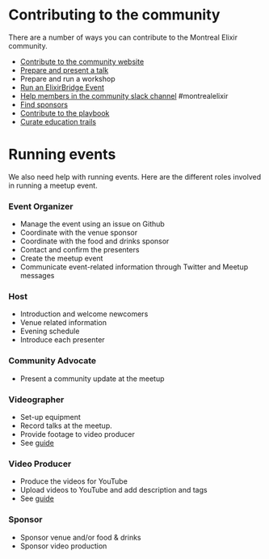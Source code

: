 # Contributing to the community

There are a number of ways you can contribute to the Montreal Elixir community.

-	[Contribute to the community website](https://github.com/montrealelixir/website/blob/master/CONTRIBUTING.md)
-	[Prepare and present a talk](./presentations.md)
-	Prepare and run a workshop
- [Run an ElixirBridge Event](http://elixirbridge.org/)
-	[Help members in the community slack channel](https://elixir-slackin.herokuapp.com/) #montrealelixir
- [Find sponsors](./sponsorship.md)
- [Contribute to the playbook](https://github.com/montrealelixir/playbook)
- [Curate education trails](https://github.com/montrealelixir/playbook/tree/master/trails)

# Running events

We also need help with running events.  Here are the different roles involved in running a meetup event.

### Event Organizer

- Manage the event using an issue on Github
- Coordinate with the venue sponsor
- Coordinate with the food and drinks sponsor
- Contact and confirm the presenters
- Create the meetup event
- Communicate event-related information through Twitter and Meetup messages

### Host

- Introduction and welcome newcomers
- Venue related information
- Evening schedule
- Introduce each presenter

### Community Advocate

- Present a community update at the meetup

### Videographer

- Set-up equipment
- Record talks at the meetup.
- Provide footage to video producer
- See [guide](./video_production/README.md)

### Video Producer

- Produce the videos for YouTube
- Upload videos to YouTube and add description and tags
-	See [guide](./video_production/README.md)

### Sponsor

- Sponsor venue and/or food & drinks
- Sponsor video production
